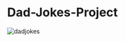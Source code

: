 # Dad-Jokes-Project
![dadjokes](https://user-images.githubusercontent.com/126886121/235924608-992a795c-5242-4f48-91a4-bc54afc70307.png)
